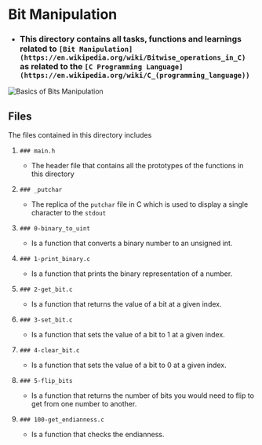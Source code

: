 # Bit Manipulation
+ ### This directory contains all tasks, functions and learnings related to `[Bit Manipulation](https://en.wikipedia.org/wiki/Bitwise_operations_in_C)` as related to the  `[C Programming Language](https://en.wikipedia.org/wiki/C_(programming_language))`

![Basics of Bits Manipulation](https://he-s3.s3.amazonaws.com/media/uploads/cb985c2.png)

## Files
The files contained in this directory includes

1. `### main.h`
    + The header file that contains all the prototypes of the functions in this directory

2. `### _putchar`
    + The replica of the `putchar` file in C which is used to display a single character to the `stdout`

3. `### 0-binary_to_uint`
    + Is a function that converts a binary number to an unsigned int.

4. `### 1-print_binary.c`
    + Is a function that prints the binary representation of a number.

5. `### 2-get_bit.c`
    + Is a function that returns the value of a bit at a given index.

6. `### 3-set_bit.c`
    + Is a function that sets the value of a bit to 1 at a given index.

7. `### 4-clear_bit.c`
    + Is a function that sets the value of a bit to 0 at a given index.

8. `### 5-flip_bits`
    + Is a function that returns the number of bits you would need to flip to get from one number to another.

9. `### 100-get_endianness.c`
    + Is a function that checks the endianness.
